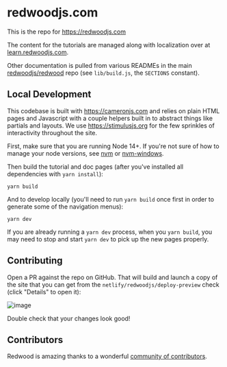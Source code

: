 # redwoodjs.com

This is the repo for https://redwoodjs.com

The content for the tutorials are managed along with localization over at [learn.redwoodjs.com](https://github.com/redwoodjs/learn.redwoodjs.com).

Other documentation is pulled from various READMEs in the main [redwoodjs/redwood](https://github.com/redwoodjs/redwood) repo (see `lib/build.js`, the `SECTIONS` constant).

## Local Development

This codebase is built with https://cameronjs.com and relies on plain HTML pages and Javascript with a couple helpers built in to abstract things like partials and layouts. We use https://stimulusjs.org for the few sprinkles of interactivity throughout the site.

First, make sure that you are running Node 14+. If you're not sure of how to manage your node versions, see [nvm](https://github.com/nvm-sh/nvm) or [nvm-windows](https://github.com/coreybutler/nvm-windows).

Then build the tutorial and doc pages (after you've installed all dependencies with `yarn install`):

    yarn build

And to develop locally (you'll need to run `yarn build` once first in order to generate some of the navigation menus):

    yarn dev

If you are already running a `yarn dev` process, when you `yarn build`, you may need to stop and start `yarn dev` to pick up the new pages properly.

## Contributing

Open a PR against the repo on GitHub. That will build and launch a copy of the site that you can get from the `netlify/redwoodjs/deploy-preview` check (click "Details" to open it):

![image](https://user-images.githubusercontent.com/300/76569613-c4421000-6470-11ea-8223-eb98504e6994.png)

Double check that your changes look good!

## Contributors

Redwood is amazing thanks to a wonderful [community of contributors](https://github.com/redwoodjs/redwood/blob/main/README.md#contributors).
